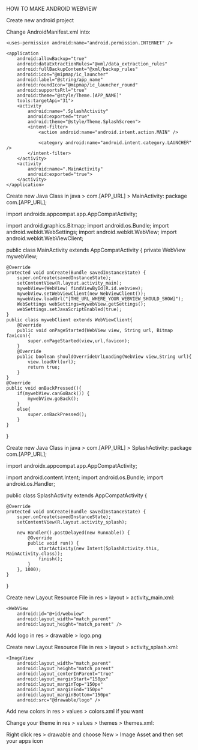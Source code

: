 HOW TO MAKE ANDROID WEBVIEW

Create new android project



Change AndroidManifest.xml into:
<?xml version="1.0" encoding="utf-8"?>
<manifest xmlns:android="http://schemas.android.com/apk/res/android"
    xmlns:tools="http://schemas.android.com/tools">

    <uses-permission android:name="android.permission.INTERNET" />

    <application
        android:allowBackup="true"
        android:dataExtractionRules="@xml/data_extraction_rules"
        android:fullBackupContent="@xml/backup_rules"
        android:icon="@mipmap/ic_launcher"
        android:label="@string/app_name"
        android:roundIcon="@mipmap/ic_launcher_round"
        android:supportsRtl="true"
        android:theme="@style/Theme.[APP_NAME]"
        tools:targetApi="31">
        <activity
            android:name=".SplashActivity"
            android:exported="true"
            android:theme="@style/Theme.SplashScreen">
            <intent-filter>
                <action android:name="android.intent.action.MAIN" />

                <category android:name="android.intent.category.LAUNCHER" />
            </intent-filter>
        </activity>
        <activity
            android:name=".MainActivity"
            android:exported="true">
        </activity>
    </application>

</manifest>



Create new Java Class in java > com.[APP_URL] > MainActivity:
package com.[APP_URL];

import androidx.appcompat.app.AppCompatActivity;

import android.graphics.Bitmap;
import android.os.Bundle;
import android.webkit.WebSettings;
import android.webkit.WebView;
import android.webkit.WebViewClient;

public class MainActivity extends AppCompatActivity {
    private WebView mywebView;

    @Override
    protected void onCreate(Bundle savedInstanceState) {
        super.onCreate(savedInstanceState);
        setContentView(R.layout.activity_main);
        mywebView=(WebView) findViewById(R.id.webview);
        mywebView.setWebViewClient(new WebViewClient());
        mywebView.loadUrl("[THE_URL_WHERE_YOUR_WEBVIEW_SHOULD_SHOW]");
        WebSettings webSettings=mywebView.getSettings();
        webSettings.setJavaScriptEnabled(true);
    }
    public class mywebClient extends WebViewClient{
        @Override
        public void onPageStarted(WebView view, String url, Bitmap favicon){
            super.onPageStarted(view,url,favicon);
        }
        @Override
        public boolean shouldOverrideUrlLoading(WebView view,String url){
            view.loadUrl(url);
            return true;
        }
    }
    @Override
    public void onBackPressed(){
        if(mywebView.canGoBack()) {
            mywebView.goBack();
        }
        else{
            super.onBackPressed();
        }
    }
}



Create new Java Class in java > com.[APP_URL] > SplashActivity:
package com.[APP_URL];

import androidx.appcompat.app.AppCompatActivity;

import android.content.Intent;
import android.os.Bundle;
import android.os.Handler;

public class SplashActivity extends AppCompatActivity {

    @Override
    protected void onCreate(Bundle savedInstanceState) {
        super.onCreate(savedInstanceState);
        setContentView(R.layout.activity_splash);

        new Handler().postDelayed(new Runnable() {
            @Override
            public void run() {
                startActivity(new Intent(SplashActivity.this, MainActivity.class));
                finish();
            }
        }, 1000);
    }
}



Create new Layout Resource File in res > layout > activity_main.xml:
<?xml version="1.0" encoding="utf-8"?>
<RelativeLayout xmlns:android="http://schemas.android.com/apk/res/android"
    xmlns:app="http://schemas.android.com/apk/res-auto"
    xmlns:tools="http://schemas.android.com/tools"
    android:layout_width="match_parent"
    android:layout_height="match_parent"
    tools:context=".MainActivity">

    <WebView
        android:id="@+id/webview"
        android:layout_width="match_parent"
        android:layout_height="match_parent" />
</RelativeLayout>



Add logo in res > drawable > logo.png

Create new Layout Resource File in res > layout > activity_splash.xml:
<?xml version="1.0" encoding="utf-8"?>
<RelativeLayout xmlns:android="http://schemas.android.com/apk/res/android"
    xmlns:app="http://schemas.android.com/apk/res-auto"
    xmlns:tools="http://schemas.android.com/tools"
    android:layout_width="match_parent"
    android:layout_height="match_parent"
    android:orientation="vertical"
    android:background="#ffffff"
    tools:context=".SplashActivity">

    <ImageView
        android:layout_width="match_parent"
        android:layout_height="match_parent"
        android:layout_centerInParent="true"
        android:layout_marginStart="150px"
        android:layout_marginTop="150px"
        android:layout_marginEnd="150px"
        android:layout_marginBottom="150px"
        android:src="@drawable/logo" />
</RelativeLayout>



Add new colors in res > values > colors.xml if you want

Change your theme in res > values > themes > themes.xml:
<resources xmlns:tools="http://schemas.android.com/tools">
    <!-- Base application theme. -->
    <style name="Theme.DislyteCalculator" parent="Theme.MaterialComponents.DayNight.NoActionBar">
        <!-- Primary brand color. -->
        <item name="colorPrimary">@color/black</item>
        <item name="colorPrimaryVariant">@color/black</item>
        <item name="colorOnPrimary">@color/black</item>
        <!-- Secondary brand color. -->
        <item name="colorSecondary">@color/black</item>
        <item name="colorSecondaryVariant">@color/black</item>
        <item name="colorOnSecondary">@color/black</item>
        <!-- Status bar color. -->
        <item name="android:statusBarColor">?attr/colorPrimaryVariant</item>
        <!-- Customize your theme here. -->
    </style>
    <style name="Theme.SplashScreen" parent="Theme.AppCompat.Light.NoActionBar">
        <item name="android:statusBarColor" tools:targetApi="l">?attr/colorOnPrimary</item>
    </style>
</resources>




Right click res > drawable and choose New > Image Asset and then set your apps icon
